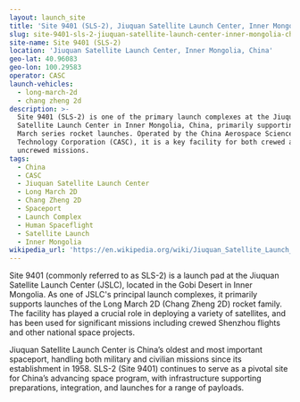 ```yaml
---
layout: launch_site
title: 'Site 9401 (SLS-2), Jiuquan Satellite Launch Center, Inner Mongolia, China'
slug: site-9401-sls-2-jiuquan-satellite-launch-center-inner-mongolia-china
site-name: Site 9401 (SLS-2)
location: 'Jiuquan Satellite Launch Center, Inner Mongolia, China'
geo-lat: 40.96083
geo-lon: 100.29583
operator: CASC
launch-vehicles:
  - long-march-2d
  - chang zheng 2d
description: >-
  Site 9401 (SLS-2) is one of the primary launch complexes at the Jiuquan
  Satellite Launch Center in Inner Mongolia, China, primarily supporting Long
  March series rocket launches. Operated by the China Aerospace Science and
  Technology Corporation (CASC), it is a key facility for both crewed and
  uncrewed missions.
tags:
  - China
  - CASC
  - Jiuquan Satellite Launch Center
  - Long March 2D
  - Chang Zheng 2D
  - Spaceport
  - Launch Complex
  - Human Spaceflight
  - Satellite Launch
  - Inner Mongolia
wikipedia_url: 'https://en.wikipedia.org/wiki/Jiuquan_Satellite_Launch_Center'
---
```

Site 9401 (commonly referred to as SLS-2) is a launch pad at the Jiuquan Satellite Launch Center (JSLC), located in the Gobi Desert in Inner Mongolia. As one of JSLC's principal launch complexes, it primarily supports launches of the Long March 2D (Chang Zheng 2D) rocket family. The facility has played a crucial role in deploying a variety of satellites, and has been used for significant missions including crewed Shenzhou flights and other national space projects.

Jiuquan Satellite Launch Center is China’s oldest and most important spaceport, handling both military and civilian missions since its establishment in 1958. SLS-2 (Site 9401) continues to serve as a pivotal site for China’s advancing space program, with infrastructure supporting preparations, integration, and launches for a range of payloads.
